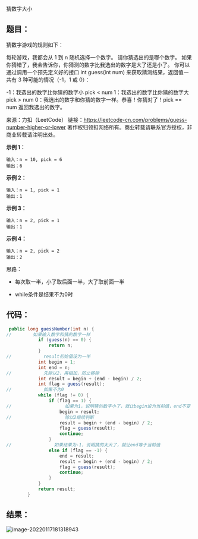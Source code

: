 猜数字大小

## 题目：

猜数字游戏的规则如下：

每轮游戏，我都会从 1 到 n 随机选择一个数字。 请你猜选出的是哪个数字。
如果你猜错了，我会告诉你，你猜测的数字比我选出的数字是大了还是小了。
你可以通过调用一个预先定义好的接口 int guess(int num) 来获取猜测结果，返回值一共有 3 种可能的情况（-1，1 或 0）：

-1：我选出的数字比你猜的数字小 pick < num
1：我选出的数字比你猜的数字大 pick > num
0：我选出的数字和你猜的数字一样。恭喜！你猜对了！pick == num
返回我选出的数字。

来源：力扣（LeetCode）
链接：https://leetcode-cn.com/problems/guess-number-higher-or-lower
著作权归领扣网络所有。商业转载请联系官方授权，非商业转载请注明出处。

<!--more-->

**示例 1：**

```
输入：n = 10, pick = 6
输出：6
```

**示例 2：**

```
输入：n = 1, pick = 1
输出：1
```

**示例 3：**

```
输入：n = 2, pick = 1
输出：1
```

**示例 4：**

```
输入：n = 2, pick = 2
输出：2
```

思路：

- 每次取一半，小了取后面一半，大了取前面一半

- while条件是结果不为0时

## 代码：

```java
 public long guessNumber(int n) {
//        如果输入数字和猜的数字一样
            if (guess(n) == 0) {
                return n;
            }
//            result初始值设为一半
            int begin = 1;
            int end = n;
//            先除以2，再相加，防止移除
            int result = begin + (end - begin) / 2;
            int flag = guess(result);
//            如果不为0
            while (flag != 0) {
                if (flag == 1) {
//                    如果为1，说明猜的数字小了，就让begin设为当前值，end不变
                    begin = result;
//                    除以2继续判断
                    result = begin + (end - begin) / 2;
                    flag = guess(result);
                    continue;
                }
//                如果结果为-1，说明猜的太大了，就让end等于当前值
                else if (flag == -1) {
                    end = result;
                    result = begin + (end - begin) / 2;
                    flag = guess(result);
                    continue;
                }
            }
            return result;
        }
```



## 结果：

![image-20220117181318943](https://gitee.com/misteryliu/typora/raw/master/image/image-20220117181318943.png)